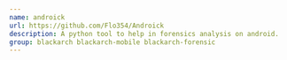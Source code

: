 ```yaml
---
name: androick
url: https://github.com/Flo354/Androick
description: A python tool to help in forensics analysis on android.
group: blackarch blackarch-mobile blackarch-forensic
---
```

